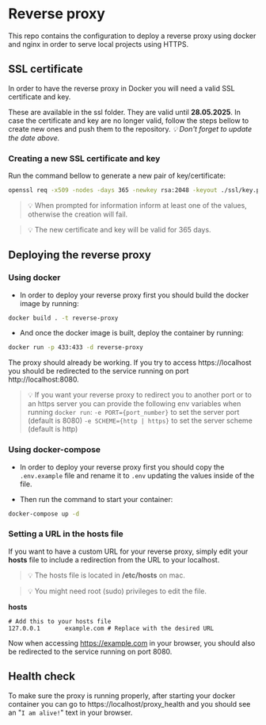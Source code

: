 # Reverse proxy

This repo contains the configuration to deploy a reverse proxy using docker and
nginx in order to serve local projects using HTTPS.

## SSL certificate

In order to have the reverse proxy in Docker you will need a valid SSL certificate
and key.

These are available in the ssl folder. They are valid until **28.05.2025**. In case
the certificate and key are no longer valid, follow the steps bellow to create new
ones and push them to the repository. _💡 Don't forget to update the date above._

### Creating a new SSL certificate and key

Run the command bellow to generate a new pair of key/certificate:

```bash
openssl req -x509 -nodes -days 365 -newkey rsa:2048 -keyout ./ssl/key.pem -out ./ssl/cert.pem
```

> 💡 When prompted for information inform at least one of the values, otherwise the
> creation will fail.

> 💡 The new certificate and key will be valid for 365 days.

## Deploying the reverse proxy

### Using docker

- In order to deploy your reverse proxy first you should build the docker image
  by running:

```bash
docker build . -t reverse-proxy
```

- And once the docker image is built, deploy the container by running:

```bash
docker run -p 433:433 -d reverse-proxy
```

The proxy should already be working. If you try to access https://localhost you
should be redirected to the service running on port http://localhost:8080.

> 💡 If you want your reverse proxy to redirect you to another port or to an
> https server you can provide the following env variables when running
> `docker run`:
> `-e PORT={port_number}` to set the server port (default is 8080)
> `-e SCHEME={http | https}` to set the server scheme (default is http)

### Using docker-compose

- In order to deploy your reverse proxy first you should copy the `.env.example`
  file and rename it to `.env` updating the values inside of the file.

- Then run the command to start your container:

```bash
docker-compose up -d
```

### Setting a URL in the hosts file

If you want to have a custom URL for your reverse proxy, simply edit your **hosts**
file to include a redirection from the URL to your localhost.

> 💡 The hosts file is located in **/etc/hosts** on mac.

> 💡 You might need root (sudo) privileges to edit the file.

**hosts**

```
# Add this to your hosts file
127.0.0.1       example.com # Replace with the desired URL
```

Now when accessing https://example.com in your browser, you should also be
redirected to the service running on port 8080.

## Health check

To make sure the proxy is running properly, after starting your docker container
you can go to https://localhost/proxy_health and you should see an "`I am alive!`" text
in your browser.
